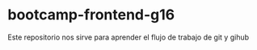 # bootcamp-frontend-g16

Este repositorio nos sirve para aprender el flujo de trabajo de git y gihub
